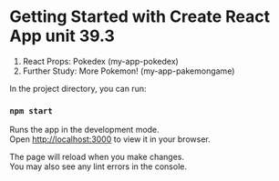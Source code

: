 # Getting Started with Create React App unit 39.3

1. React Props: Pokedex (my-app-pokedex)
2. Further Study: More Pokemon! (my-app-pakemongame)

In the project directory, you can run:
### `npm start`

Runs the app in the development mode.\
Open [http://localhost:3000](http://localhost:3000) to view it in your browser.

The page will reload when you make changes.\
You may also see any lint errors in the console.
